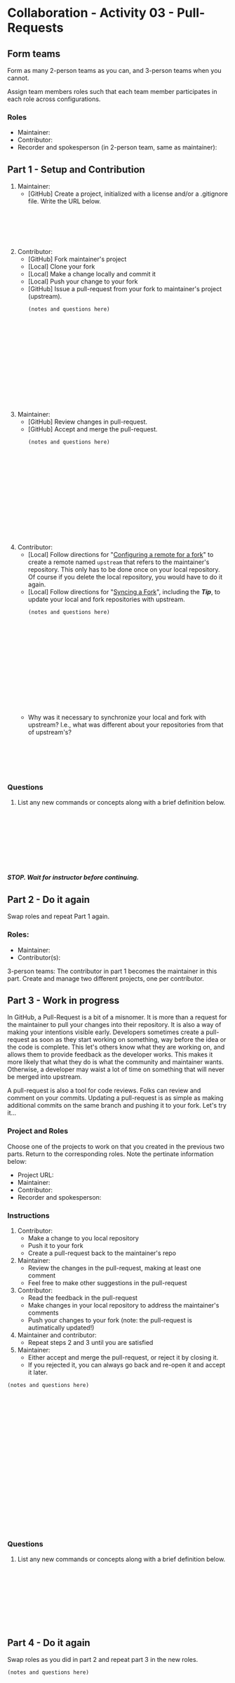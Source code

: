 # Collaboration - Activity 03 - Pull-Requests


## Form teams

Form as many 2-person teams as you can, and 3-person teams when you cannot.

Assign team members roles such that each team member participates in each
role across configurations.


### Roles

- Maintainer:
- Contributor:
- Recorder and spokesperson (in 2-person team, same as maintainer):


## Part 1 - Setup and Contribution

1. Maintainer:
    - [GitHub] Create a project, initialized with a license and/or a .gitignore file.
   Write the URL below.
        ```






        ```
2. Contributor:
    - [GitHub] Fork maintainer's project
    - [Local] Clone your fork
    - [Local] Make a change locally and commit it
    - [Local] Push your change to your fork
    - [GitHub] Issue a pull-request from your fork to maintainer's project (upstream).
        ```
        (notes and questions here)
















        ```
3. Maintainer:
    - [GitHub] Review changes in pull-request.
    - [GitHub] Accept and merge the pull-request.
        ```
        (notes and questions here)
















        ```
4. Contributor:
    - [Local] Follow directions for "[Configuring a remote for a fork](https://help.github.com/articles/configuring-a-remote-for-a-fork/)"
      to create a remote named `upstream` that refers to the maintainer's repository. This only has to be done once on your local repository.
      Of course if you delete the local repository, you would have to do it again.
    - [Local] Follow directions for "[Syncing a Fork](https://help.github.com/articles/syncing-a-fork/)", including the ***Tip***, to update your local and fork
      repositories with upstream.
        ```
        (notes and questions here)
















        ```
    - Why was it necessary to synchronize your local and fork with upstream? I.e., what was different about your repositories from that of upstream's?
        ```






        ```

### Questions

1. List any new commands or concepts along with a brief definition below.
    ```










    ```

***STOP. Wait for instructor before continuing.***


## Part 2 - Do it again

Swap roles and repeat Part 1 again.

### Roles:

- Maintainer:
- Contributor(s):

3-person teams: The contributor in part 1 becomes the maintainer in this part. Create and manage two different projects, one per contributor.


## Part 3 - Work in progress

In GitHub, a Pull-Request is a bit of a misnomer. It is more than a request for the maintainer to pull your changes
into their repository. It is also a way of making your intentions visible early. Developers sometimes create a
pull-request as soon as they start working on something, way before the idea or the code is complete. This let's
others know what they are working on, and allows them to provide feedback as the developer works. This makes it
more likely that what they do is what the community and maintainer wants. Otherwise, a developer may waist
a lot of time on something that will never be merged into upstream.

A pull-request is also a tool for code reviews. Folks can review and comment on your commits. Updating a pull-request
is as simple as making additional commits on the same branch and pushing it to your fork. Let's try it...

### Project and Roles

Choose one of the projects to work on that you created in the previous two parts. Return to the corresponding roles.
Note the pertinate information below:

- Project URL:
- Maintainer:
- Contributor:
- Recorder and spokesperson:

### Instructions

1. Contributor:
    - Make a change to you local repository
    - Push it to your fork
    - Create a pull-request back to the maintainer's repo
2. Maintainer:
    - Review the changes in the pull-request, making at least one comment
    - Feel free to make other suggestions in the pull-request
3. Contributor:
    - Read the feedback in the pull-request
    - Make changes in your local repository to address the maintainer's comments
    - Push your changes to your fork (note: the pull-request is autimatically updated!)
4. Maintainer and contributor:
    - Repeat steps 2 and 3 until you are satisfied
5. Maintainer:
    - Either accept and merge the pull-request, or reject it by closing it.
    - If you rejected it, you can always go back and re-open it and accept it later.

```
(notes and questions here)
























```

### Questions

1. List any new commands or concepts along with a brief definition below.
    ```










    ```

## Part 4 - Do it again

Swap roles as you did in part 2 and repeat part 3 in the new roles.

```
(notes and questions here)
























```
